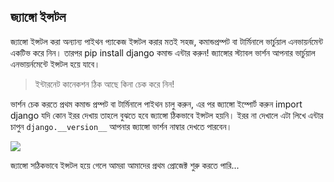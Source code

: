## জ্যাঙ্গো ইন্সটল
জ্যাঙ্গো ইন্সটল করা অন্যান্য পাইথন প্যাকেজ ইন্সটল করার মতই সহজ, কমান্ডপ্রম্পট বা টার্মিনালে ভার্চুয়াল এনভায়র্নমেন্ট একটিভ করে নিন। তারপর pip install django কমান্ড এন্টার করুন! জ্যাঙ্গোর স্ট্যাবল ভার্শন আপনার ভার্চুয়াল এনভায়র্নমেন্টে ইন্সটল হয়ে যাবে।

> ইন্টারনেট কানেকশন ঠিক আছে কিনা চেক করে নিন!

ভার্শন চেক করতে প্রথম কমান্ড প্রম্পট বা টার্মিনালে পাইথন চালু করুন, এর পর জ্যাঙ্গো ইম্পোর্ট করুন import django যদি কোন ইরর দেখায় তাহলে বুঝতে হবে জ্যাঙ্গো ঠিকভাবে ইন্সটল হয়নি। ইরর না দেখালে এটা লিখে এন্টার চাপুন `django.__version__` 
আপনার জ্যাঙ্গো ভার্শন নাম্বার দেখতে পারবেন।

 ![](https://i.imgur.com/ywS7uEX.png)

জ্যাঙ্গো সঠিকভাবে ইন্সটল হয়ে গেলে আমরা আমাদের প্রথম প্রোজেক্ট শুরু করতে পারি...
